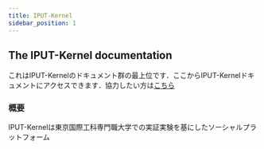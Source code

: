 ```yaml
---
title: IPUT-Kernel
sidebar_position: 1
---
```


## The IPUT-Kernel documentation

これはIPUT-Kernelのドキュメント群の最上位です．ここからIPUT-Kernelドキュメントにアクセスできます．協力したい方は[こちら](https://github.com/IPUT-Kernel)

### 概要
IPUT-Kernelは東京国際工科専門職大学での実証実験を基にしたソーシャルプラットフォーム



